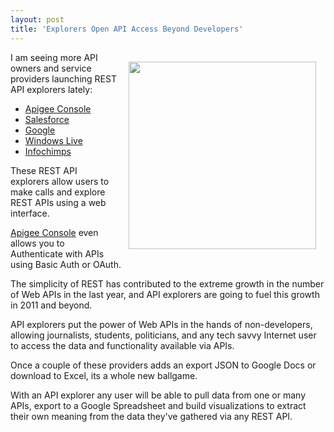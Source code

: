 ```yaml
---
layout: post
title: 'Explorers Open API Access Beyond Developers'
---
```

<img style="padding: 15px;" src="http://kinlane-productions.s3.amazonaws.com/api-evangelist/apigee-api-console.jpg" alt="" width="300" align="right" />I am seeing more API owners and service providers launching REST API explorers lately:
<ul class="mainlist">
	<li><a title="Apigee Console" href="https://apigee.com/console/twitter">Apigee Console</a></li>
	<li><a title="Salesforce" href="http://appexchange.salesforce.com/listingDetail?listingId=a0N30000003IjwLEAS">Salesforce</a></li>
	<li><a title="Google API Explorer" href="https://code.google.com/apis/explorer/">Google</a></li>
	<li><a title="Windows Live" href="http://rex.mslivelabs.com/">Windows Live</a></li>
	<li><a title="Infochimps Data Explorer" href="http://www.infochimps.com/">Infochimps</a></li>
</ul>
These REST API explorers allow users to make calls and explore REST APIs using a web interface.<p></p>
<a title="Apigee Console" href="https://apigee.com/console/twitter">Apigee Console</a> even allows you to Authenticate with APIs using Basic Auth or OAuth.<p></p>
The simplicity of REST has contributed to the extreme growth in the number of Web APIs in the last year, and API explorers are going to fuel this growth in 2011 and beyond.<p></p>
API explorers put the power of Web APIs in the hands of non-developers, allowing journalists, students, politicians, and any tech savvy Internet user to access the data and functionality available via APIs.<p></p>
Once a couple of these providers adds an export JSON to Google Docs or download to Excel, its a whole new ballgame.<p></p>
With an API explorer any user will be able to pull data from one or many APIs, export to a Google Spreadsheet and build visualizations to extract their own meaning from the data they've gathered via any REST API.

